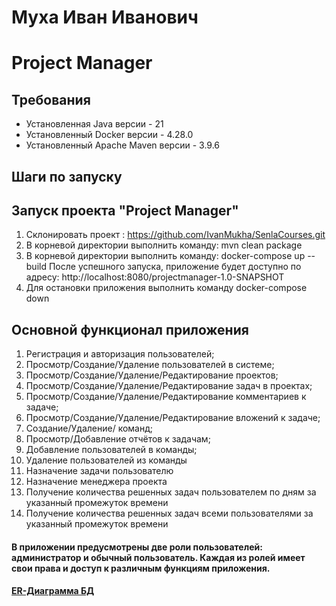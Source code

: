 # Муха Иван Иванович
# Project Manager
## Требования
- Установленная Java версии - 21
- Установленный Docker версии - 4.28.0
- Установленный Apache Maven версии - 3.9.6

## Шаги по запуску
## Запуск проекта "Project Manager"
1. Склонировать проект : https://github.com/IvanMukha/SenlaCourses.git
2. В корневой директории выполнить команду: mvn clean package
3. В корневой директории выполнить команду: docker-compose up --build
После успешного запуска, приложение будет доступно по адресу: http://localhost:8080/projectmanager-1.0-SNAPSHOT
4. Для остановки приложения выполнить команду docker-compose down

## Основной функционал приложения
1. Регистрация и авторизация пользователей;
2. Просмотр/Создание/Удаление пользователей в системе;
3. Просмотр/Создание/Удаление/Редактирование проектов;
4. Просмотр/Создание/Удаление/Редактирование задач в проектах;
5. Просмотр/Создание/Удаление/Редактирование комментариев к задаче;
6. Просмотр/Создание/Удаление/Редактирование вложений к задаче;
7. Создание/Удаление/ команд; 
8. Просмотр/Добавление отчётов к задачам;
8. Добавление пользователей в команды;
9. Удаление пользователей из команды
10. Назначение задачи пользователю
11. Назначение менеджера проекта
13. Получение количества решенных задач пользователем по дням за указанный промежуток времени
14. Получение количества решенных задач всеми пользователями за указанный промежуток времени

#### В приложении предусмотрены две роли пользователей: администратор и обычный пользователь. Каждая из ролей имеет свои права и доступ к различным функциям приложения.

#### [ER-Диаграмма БД](https://github.com/IvanMukha/SenlaCourses/blob/main/ER-diagram.png)